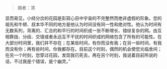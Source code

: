 > 摘者：清


显而易见，小经分岔的花园是彭寂心目中宇宙的不完整然而绝非虚假的形象。您的祖先和牛顿、叔本华不同的地方是他认为时间没有同一性和绝对性。他认为时间有无数系列，背离的、汇合的和平行的时间织成一张不断增长、错综复杂的网。由互相靠拢、分歧、交错或者永远互不干扰的时间织成的网络包含了所有的可能性。在大部分时间里，我们并不存在；在某些时间，有你而没有我；在另一些时间，有我而没有你；再有些时间，你我都存在。目前这个时刻，偶然的机会使您光临舍间；在另一个时刻，您穿过花园，发现我已死去，再在另个时刻，我说着目前所说的话，不过我是个错误，是个幽灵。”
